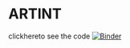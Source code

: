 # ARTINT
clickhereto see the code
[![Binder](https://mybinder.org/badge_logo.svg)](https://mybinder.org/v2/gh/JOKERadaw/ARTINT/main?labpath=Untitled%20(1).ipynb)
